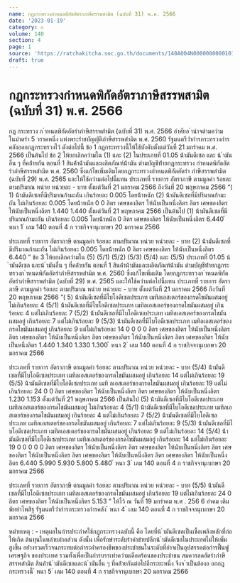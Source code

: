 ```yaml
---
name: กฎกระทรวงกำหนดพิกัดอัตราภาษีสรรพสามิต (ฉบับที่ 31) พ.ศ. 2566
date: '2023-01-19'
category: ก
volume: 140
section: 4
page: 1
source: 'https://ratchakitcha.soc.go.th/documents/140A004N0000000000101.pdf'
draft: true
---
```


# กฎกระทรวงกำหนดพิกัดอัตราภาษีสรรพสามิต (ฉบับที่ 31) พ.ศ. 2566

กฎ กระทรวง ก ําหนดพิกัดอัตรําภําษีสรรพสํามิต (ฉบับที่ 31) พ.ศ. 2566 อําศัยอ ํานําจตํามควํามในมําตรํา 5 วรรคหนึ่ง แห่งพระรําชบัญญัติภําษีสรรพสํามิต พ.ศ. 2560 รัฐมนตรีว่ํากํารกระทรวงกํารคลังออกกฎกระทรวงไว้ ดังต่อไปนี้ ข้อ 1 กฎกระทรวงนี้ให้ใช้บังคับตั้งแต่วันที่ 21 มกรําคม พ.ศ. 2566 เป็นต้นไป ข้อ 2 ให้ยกเลิกควํามใน (1) และ (2) ในประเภทที่ 01.05 น้ํามันดีเซล และ น้ ํามันอื่น ๆ ที่คล้ํายกัน ตอนที่ 1 สินค้ําน้ํามันและผลิตภัณฑ์น้ํามัน ตํามบัญชีท้ํายกฎกระทรวง กําหนดพิกัดอัตรําภําษีสรรพสํามิต พ.ศ. 2560 ซึ่งแก้ไขเพิ่มเติมโดยกฎกระทรวงกําหนดพิกัดอัตรํา ภําษีสรรพสํามิต (ฉบับที่ 29) พ.ศ. 2565 และให้ใช้ควํามต่อไปนี้แทน ประเภทที่ รายการ อัตราภาษี ตามมูลค่า ร้อยละ ตามปริมาณ หน่วย หน่วยละ - บาท ตั้งแต่วันที่ 21 มกราคม 2566 ถึงวันที่ 20 พฤษภาคม 2566 “( 1) น้้ามันดีเซลที่มีปริมาณก้ามะถัน เกินร้อยละ 0.005 โดยน้้าหนัก (2) น้้ามันดีเซลที่มีปริมาณก้ามะถัน ไม่เกินร้อยละ 0.005 โดยน้้าหนัก 0 0 ลิตร เศษของลิตร ให้นับเป็นหนึ่งลิตร ลิตร เศษของลิตร ให้นับเป็นหนึ่งลิตร 1.440 1.440 ตั้งแต่วันที่ 21 พฤษภาคม 2566 เป็นต้นไป (1) น้้ามันดีเซลที่มีปริมาณก้ามะถัน เกินร้อยละ 0.005 โดยน้้าหนัก 0 ลิตร เศษของลิตร ให้นับเป็นหนึ่งลิตร 6.440 ้ หนา 1 ่ เลม 140 ตอนที่ 4 ก ราชกิจจานุเบกษา 20 มกราคม 2566

ประเภทที่ รายการ อัตราภาษี ตามมูลค่า ร้อยละ ตามปริมาณ หน่วย หน่วยละ - บาท (2) น้้ามันดีเซลที่มีปริมาณก้ามะถัน ไม่เกินร้อยละ 0.005 โดยน้้าหนัก 0 ลิตร เศษของลิตร ให้นับเป็นหนึ่งลิตร 6.440 ” ข้อ 3 ให้ยกเลิกควํามใน (5) (5/1) (5/2) (5/3) (5/4) และ (5/5) ประเภทที่ 01.05 น้ ํามันดีเซล และน้ ํามันอื่น ๆ ที่คล้ํายกัน ตอนที่ 1 สินค้ําน้ํามันและผลิตภัณฑ์น้ํามัน ตํามบัญชีท้ํายกฎกระทรวงก ําหนดพิกัดอัตรําภําษีสรรพสํามิต พ.ศ. 2560 ซึ่งแก้ไขเพิ่มเติม โดยกฎกระทรวงก ําหนดพิกัดอัตรําภําษีสรรพสํามิต (ฉบับที่ 29) พ.ศ. 2565 และให้ใช้ควํามต่อไปนี้แทน ประเภทที่ รายการ อัตราภาษี ตามมูลค่า ร้อยละ ตามปริมาณ หน่วย หน่วยละ - บาท ตั้งแต่วันที่ 21 มกราคม 2566 ถึงวันที่ 20 พฤษภาคม 2566 “( 5) น้้ามันดีเซลที่มีไบโอดีเซลประเภท เมทิลเอสเตอร์ของกรดไขมันผสมอยู่ ไม่เกินร้อยละ 4 (5/1) น้้ามันดีเซลที่มีไบโอดีเซลประเภท เมทิลเอสเตอร์ของกรดไขมันผสมอยู่ เกินร้อยละ 4 แต่ไม่เกินร้อยละ 7 (5/2) น้้ามันดีเซลที่มีไบโอดีเซลประเภท เมทิลเอสเตอร์ของกรดไขมันผสมอยู่ เกินร้อยละ 7 แต่ไม่เกินร้อยละ 9 (5/3) น้้ามันดีเซลที่มีไบโอดีเซลประเภท เมทิลเอสเตอร์ของกรดไขมันผสมอยู่ เกินร้อยละ 9 แต่ไม่เกินร้อยละ 14 0 0 0 0 ลิตร เศษของลิตร ให้นับเป็นหนึ่งลิตร ลิตร เศษของลิตร ให้นับเป็นหนึ่งลิตร ลิตร เศษของลิตร ให้นับเป็นหนึ่งลิตร ลิตร เศษของลิตร ให้นับเป็นหนึ่งลิตร 1.440 1.340 1.330 1.300 ้ หนา 2 ่ เลม 140 ตอนที่ 4 ก ราชกิจจานุเบกษา 20 มกราคม 2566

ประเภทที่ รายการ อัตราภาษี ตามมูลค่า ร้อยละ ตามปริมาณ หน่วย หน่วยละ - บาท (5/4) น้้ามันดีเซลที่มีไบโอดีเซลประเภท เมทิลเอสเตอร์ของกรดไขมันผสมอยู่ เกินร้อยละ 14 แต่ไม่เกินร้อยละ 19 (5/5) น้้ามันดีเซลที่มีไบโอดีเซลประเภท เมทิ ลเอสเตอร์ของกรดไขมันผสมอยู่ เกินร้อยละ 19 แต่ไม่เกินร้อยละ 24 0 0 ลิตร เศษของลิตร ให้นับเป็นหนึ่งลิตร ลิตร เศษของลิตร ให้นับเป็นหนึ่งลิตร 1.230 1.153 ตั้งแต่วันที่ 21 พฤษภาคม 2566 เป็นต้นไป (5) น้้ามันดีเซลที่มีไบโอดีเซลประเภท เมทิลเอสเตอร์ของกรดไขมันผสมอยู่ ไม่เกินร้อยละ 4 (5/1) น้้ามันดีเซลที่มีไบโอดีเซลประเภท เมทิลเอสเตอร์ของกรดไขมันผสมอยู่ เกินร้อยละ 4 แต่ไม่เกินร้อยละ 7 (5/2) น้้ามันดีเซลที่มีไบโอดีเซลประเภท เมทิลเอสเตอร์ของกรดไขมันผสมอยู่ เกินร้อยละ 7 แต่ไม่เกินร้อยละ 9 (5/3) น้้ามันดีเซลที่มีไ บโอดีเซลประเภท เมทิลเอสเตอร์ของกรดไขมันผสมอยู่ เกินร้อยละ 9 แต่ไม่เกินร้อยละ 14 (5/4) น้้ามันดีเซลที่มีไบโอดีเซลประเภท เมทิลเอสเตอร์ของกรดไขมันผสมอยู่ เกินร้อยละ 14 แต่ไม่เกินร้อยละ 19 0 0 0 0 0 ลิตร เศษของลิตร ให้นับเป็นหนึ่งลิตร ลิตร เศษของลิตร ให้นับเป็นหนึ่งลิตร ลิตร เศษของลิตร ให้นับเป็นหนึ่งลิตร ลิตร เศษของลิตร ให้นับเป็นหนึ่งลิตร ลิตร เศษของลิตร ให้นับเป็นหนึ่งลิตร 6.440 5.990 5.930 5.800 5.480 ้ หนา 3 ่ เลม 140 ตอนที่ 4 ก ราชกิจจานุเบกษา 20 มกราคม 2566

ประเภทที่ รายการ อัตราภาษี ตามมูลค่า ร้อยละ ตามปริมาณ หน่วย หน่วยละ - บาท (5/5) น้้ามันดีเซลที่มีไบโอดีเซลประเภท เมทิลเอสเตอร์ของกรดไขมันผสมอยู่ เกินร้อยละ 19 แต่ไม่เกินร้อยละ 24 0 ลิตร เศษของลิตร ให้นับเป็นหนึ่งลิตร 5.153 ” ให้ไว้ ณ วันที่ 19 มกรําคม พ.ศ . 256 6 อําคม เติมพิทยําไพสิฐ รัฐมนตรีว่ํากํารกระทรวงกํารคลัง ้ หนา 4 ่ เลม 140 ตอนที่ 4 ก ราชกิจจานุเบกษา 20 มกราคม 2566

หมํายเหตุ : - เหตุผลในกํารประกําศใช้กฎกระทรวงฉบับนี้ คือ โดยที่น้ ํามันดีเซลเป็นเชื้อเพลิงหลักที่ก่อให้เกิด ต้นทุนในหลํายภําคส่วน ดังนั้น เพื่อรักษําระดับรําคําขํายปลีกน้ ํามันดีเซลในประเทศไม่ให้เพิ่มสูงขึ้น อย่ํางรวดเร็วจนกระทบต่อภําระค่ําครองชีพของประชําชนในระดับที่อําจเป็นอุปสรรคต่อกํารฟื้นฟูเศรษฐกิจ ของประเทศ รวมทั้งเพื่อเป็นกํารบรรเทําควํามเดือดร้อนของประชําชน สมควรลดอัตรําภําษีสรรพสํามิต สินค้ําน้ ํามันดีเซลและน้ ํามันอื่น ๆ ที่คล้ํายกันต่อไปอีกระยะหนึ่ง จึงจ ําเป็นต้องอ อกกฎกระทรวงนี้ ้ หนา 5 ่ เลม 140 ตอนที่ 4 ก ราชกิจจานุเบกษา 20 มกราคม 2566
